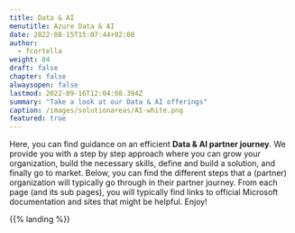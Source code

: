 ```yaml
---
title: Data & AI
menutitle: Azure Data & AI
date: 2022-08-15T15:07:44+02:00
author: 
  - fcortella
weight: 04
draft: false
chapter: false
alwaysopen: false
lastmod: 2022-09-16T12:04:08.394Z
summary: "Take a look at our Data & AI offerings"
caption: /images/solutionareas/AI-white.png
featured: true
---
```


Here, you can find guidance on an efficient **Data & AI partner journey**. We provide you with a step by step approach where you can grow your organization, build the necessary skills, define and build a solution, and finally go to market. Below, you can find the different steps that a (partner) organization will typically go through in their partner journey. From each page (and its sub pages), you will typically find links to official Microsoft documentation and sites that might be helpful. Enjoy!

{{% landing %}}